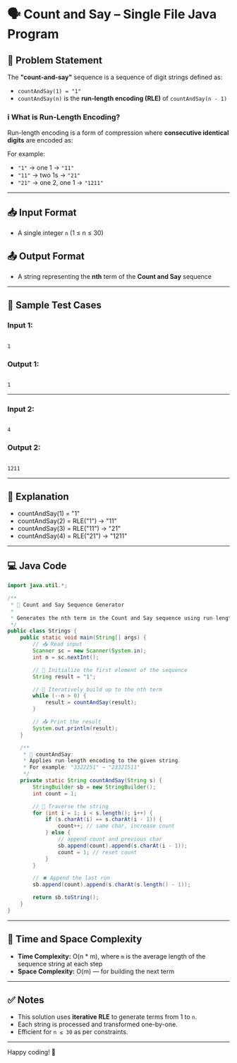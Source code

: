 
# 🗣️ Count and Say – Single File Java Program



## 📝 Problem Statement

The **"count-and-say"** sequence is a sequence of digit strings defined as:

- `countAndSay(1) = "1"`
- `countAndSay(n)` is the **run-length encoding (RLE)** of `countAndSay(n - 1)`

### ℹ️ What is Run-Length Encoding?

Run-length encoding is a form of compression where **consecutive identical digits** are encoded as:



<count><digit>

For example:
- `"1"` → one 1 → `"11"`
- `"11"` → two 1s → `"21"`
- `"21"` → one 2, one 1 → `"1211"`

---

## 📥 Input Format

- A single integer `n` (1 ≤ n ≤ 30)

## 📤 Output Format

- A string representing the **nth** term of the **Count and Say** sequence

---

## 🧪 Sample Test Cases

### Input 1:
```

1

```

### Output 1:
```

1

```

---

### Input 2:
```

4

```

### Output 2:
```

1211

````

---

## 🧠 Explanation

- countAndSay(1) = "1"
- countAndSay(2) = RLE("1") → "11"
- countAndSay(3) = RLE("11") → "21"
- countAndSay(4) = RLE("21") → "1211"

---

## 💻 Java Code

```java
import java.util.*;

/**
 * 🔢 Count and Say Sequence Generator
 * 
 * Generates the nth term in the Count and Say sequence using run-length encoding.
 */
public class Strings {
    public static void main(String[] args) {
        // 📥 Read input
        Scanner sc = new Scanner(System.in);
        int n = sc.nextInt();

        // 🧾 Initialize the first element of the sequence
        String result = "1";

        // 🔄 Iteratively build up to the nth term
        while (--n > 0) {
            result = countAndSay(result);
        }

        // 📤 Print the result
        System.out.println(result);
    }

    /**
     * 🧮 countAndSay:
     * Applies run-length encoding to the given string.
     * For example: "3322251" → "23321511"
     */
    private static String countAndSay(String s) {
        StringBuilder sb = new StringBuilder();
        int count = 1;

        // 🔁 Traverse the string
        for (int i = 1; i < s.length(); i++) {
            if (s.charAt(i) == s.charAt(i - 1)) {
                count++; // same char, increase count
            } else {
                // append count and previous char
                sb.append(count).append(s.charAt(i - 1));
                count = 1; // reset count
            }
        }

        // ⏹️ Append the last run
        sb.append(count).append(s.charAt(s.length() - 1));

        return sb.toString();
    }
}
````

---

## 🧠 Time and Space Complexity

* **Time Complexity:** O(n \* m), where `m` is the average length of the sequence string at each step
* **Space Complexity:** O(m) — for building the next term

---

## ✅ Notes

* This solution uses **iterative RLE** to generate terms from 1 to `n`.
* Each string is processed and transformed one-by-one.
* Efficient for `n ≤ 30` as per constraints.

---

Happy coding! 🚀

